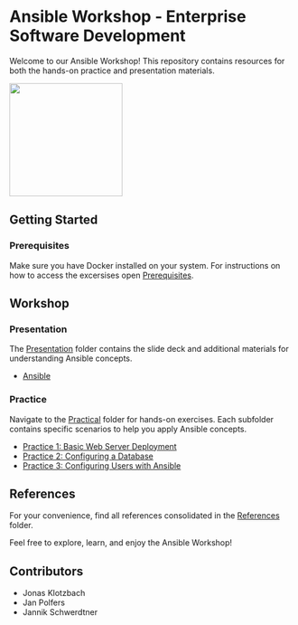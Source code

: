 # Ansible Workshop - Enterprise Software Development

Welcome to our Ansible Workshop! This repository contains resources for both the hands-on practice and presentation materials.

<img src="https://upload.wikimedia.org/wikipedia/commons/thumb/2/24/Ansible_logo.svg/1664px-Ansible_logo.svg.png" width="200" />

## Getting Started
### Prerequisites
Make sure you have Docker installed on your system. For instructions on how to access the excersises open [Prerequisites](./Practical/Prerequisites.md).

## Workshop
### Presentation
The [Presentation](./Presentation) folder contains the slide deck and additional materials for understanding Ansible concepts. 

- [Ansible](./Presentation/Ansible.pdf)

### Practice
Navigate to the [Practical](./Practical) folder for hands-on exercises. Each subfolder contains specific scenarios to help you apply Ansible concepts.

- [Practice 1: Basic Web Server Deployment](./Practical/Exercise1.md)
- [Practice 2: Configuring a Database](./Practical/Exercise2.md)
- [Practice 3: Configuring Users with Ansible](./Practical/Exercise3.md)

## References
For your convenience, find all references consolidated in the [References](./References/References.md) folder.

Feel free to explore, learn, and enjoy the Ansible Workshop!

## Contributors
- Jonas Klotzbach
- Jan Polfers
- Jannik Schwerdtner

